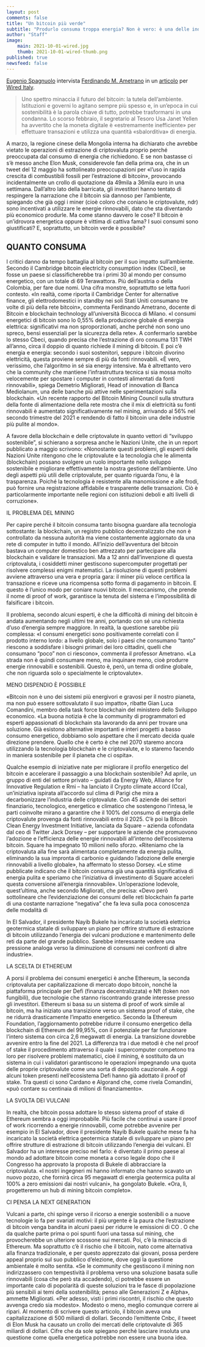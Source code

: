 ```yaml
---
layout: post
comments: false
title: "Un bitcoin più verde"
subtitle: "Produrlo consuma troppa energia? Non è vero: è una delle industrie più rispettose dell’ambiente e più attente alle fonti rinnovabili. Sostenitori e critici della criptovaluta si danno battaglia da tempo a colpi di dati. Chi ha ragione? E, soprattutto, in futuro sarà possibile una moneta digitale completamente green?"
author: "Staff"
image:
    main: 2021-10-01-wired.jpg
    thumb: 2021-10-01-wired-thumb.png
published: true
newsfeed: false
---
```


[Eugenio Spagnuolo](https://twitter.com/speug?lang=en) intervista [Ferdinando M. Ametrano](https://ametrano.net/) in un [articolo](https://pressreader.com/article/282686165391384) per [Wired Italy](https://www.wired.it/).

>Uno spettro minaccia il futuro del bitcoin: la tutela dell’ambiente. Istituzioni e governi lo agitano sempre più spesso e, in un’epoca in cui sostenibilità è la parola chiave di tutto, potrebbe trasformarsi in una condanna. Lo scorso febbraio, il segretario al Tesoro Usa Janet Yellen ha avvertito che la moneta digitale è «estremamente inefficiente» per effettuare transazioni e utilizza una quantità «sbalorditiva» di energia.
>
A marzo, la regione cinese della Mongolia interna ha dichiarato che avrebbe vietato le operazioni di estrazione di criptovaluta proprio perché preoccupata dal consumo di energia che richiedono. E se non bastasse ci s’è messo anche Elon Musk, considerevole fan della prima ora, che in un tweet del 12 maggio ha sottolineato preoccupazioni per «l’uso in rapida crescita di combustibili fossili per l’estrazione di bitcoin», provocando incidentalmente un crollo di quotazione da 49mila a 36mila euro in una settimana. Dall’altro lato della barricata, gli investitori hanno tentato di respingere la narrazione che il bitcoin sia dannoso per l’ambiente, spiegando che già oggi i miner (cioè coloro che coniano le criptovalute, ndr) sono incentivati a utilizzare le energie rinnovabili, dato che sta diventando più economico produrle. Ma come stanno davvero le cose? Il bitcoin è un’idrovora energetica oppure è vittima di cattiva fama? I suoi consumi sono giustificati? E, soprattutto, un bitcoin verde è possibile?
>
## QUANTO CONSUMA
>
I critici danno da tempo battaglia al bitcoin per il suo impatto sull’ambiente. Secondo il Cambridge bitcoin electricity consumption index (Cbeci), se fosse un paese si classificherebbe tra i primi 30 al mondo per consumo energetico, con un totale di 69 Terawattora. Più dell’austria o della Colombia, per fare due nomi. Una cifra monstre, soprattutto se letta fuori contesto. «In realtà, come riporta il Cambridge Center for alternative finance, gli elettrodomestici in standby nei soli Stati Uniti consumano tre volte di più della rete bitcoin», commenta Ferdinando Ametrano, docente di Bitcoin e blockchain technology all’università Bicocca di Milano. «I consumi energetici di bitcoin sono lo 0,55% della produzione globale di energia elettrica: significativi ma non sproporzionati, anche perché non sono uno spreco, bensì essenziali per la sicurezza della rete». A confermarlo sarebbe lo stesso Cbeci, quando precisa che l’estrazione di oro consuma 131 TWH all’anno, circa il doppio di quanto richiede il mining di bitcoin. E poi c’è energia e energia: secondo i suoi sostenitori, seppure i bitcoin divorino elettricità, questa proviene sempre di più da fonti rinnovabili. «È vero, verissimo, che l’algoritmo in sé sia energy intensive. Ma è altrettanto vero che la community che mantiene l’infrastruttura tecnica si sia mossa molto velocemente per spostare i computer in contesti alimentati da fonti rinnovabili», spiega Demetrio Migliorati, Head of innovation di Banca Mediolanum, una delle banche più attive nelle sperimentazioni sulla blockchain. «Un recente rapporto del Bitcoin Mining Council sulla struttura della fonte di alimentazione della rete mostra che il mix di elettricità su fonti rinnovabili è aumentato significativamente nel mining, arrivando al 56% nel secondo trimestre del 2021 e rendendo di fatto il bitcoin una delle industrie più pulite al mondo».
>
A favore della blockchain e delle criptovalute in quanto vettori di “sviluppo sostenibile”, si schierano a sorpresa anche le Nazioni Unite, che in un report pubblicato a maggio scrivono: «Nonostante questi problemi, gli esperti delle Nazioni Unite ritengono che le criptovalute e la tecnologia che le alimenta (blockchain) possano svolgere un ruolo importante nello sviluppo sostenibile e migliorare effettivamente la nostra gestione dell’ambiente. Uno degli aspetti più utili delle criptovalute, per quanto riguarda l’onu, è la trasparenza. Poiché la tecnologia è resistente alla manomissione e alle frodi, può fornire una registrazione affidabile e trasparente delle transazioni. Ciò è particolarmente importante nelle regioni con istituzioni deboli e alti livelli di corruzione».
>
IL PROBLEMA DEL MINING
>
Per capire perché il bitcoin consuma tanto bisogna guardare alla tecnologia sottostante: la blockchain, un registro pubblico decentralizzato che non è controllato da nessuna autorità ma viene costantemente aggiornato da una rete di computer in tutto il mondo. All’inizio dell’avventura del bitcoin bastava un computer domestico ben attrezzato per partecipare alla blockchain e validare le transazioni. Ma a 12 anni dall’invenzione di questa criptovaluta, i cosiddetti miner gestiscono supercomputer progettati per risolvere complessi enigmi matematici. La risoluzione di questi problemi avviene attraverso una vera e propria gara: il miner più veloce certifica la transazione e riceve una ricompensa sotto forma di pagamento in bitcoin. E questo è l’unico modo per coniare nuovi bitcoin. Il meccanismo, che prende il nome di proof of work, garantisce la tenuta del sistema e l’impossibilità di falsificare i bitcoin.
>
Il problema, secondo alcuni esperti, è che la difficoltà di mining del bitcoin è andata aumentando negli ultimi tre anni, portando con sé una richiesta d’uso d’energia sempre maggiore. In realtà, la questione sarebbe più complessa: «I consumi energetici sono positivamente correlati con il prodotto interno lordo: a livello globale, solo i paesi che consumano “tanto” riescono a soddisfare i bisogni primari dei loro cittadini, quelli che consumano “poco” non ci riescono», commenta il professor Ametrano. «La strada non è quindi consumare meno, ma inquinare meno, cioè produrre energie rinnovabili e sostenibili. Questo è, però, un tema di ordine globale, che non riguarda solo o specialmente le criptovalute».
>
MENO DISPENDIO È POSSIBILE
>
«Bitcoin non è uno dei sistemi più energivori e gravosi per il nostro pianeta, ma non può essere sottovalutato il suo impatto», ribatte Gian Luca Comandini, membro della task force blockchain del ministero dello Sviluppo economico. «La buona notizia è che la community di programmatori ed esperti appassionati di blockchain sta lavorando da anni per trovare una soluzione. Già esistono alternative importanti e interi progetti a basso consumo energetico, dobbiamo solo aspettare che il mercato decida quale direzione prendere. Quello che è certo è che nel 2070 staremo ancora utilizzando la tecnologia blockchain e le criptovalute, e lo staremo facendo in maniera sostenibile per il pianeta che ci ospita».
>
Qualche esempio di iniziative nate per migliorare il profilo energetico del bitcoin e accelerare il passaggio a una blockchain sostenibile? Ad aprile, un gruppo di enti del settore privato – guidati da Energy Web, Alliance for Innovative Regulation e Rmi – ha lanciato il Crypto climate accord (Cca), un’iniziativa ispirata all’accordo sul clima di Parigi che mira a decarbonizzare l’industria delle criptovalute. Con 45 aziende dei settori finanziario, tecnologico, energetico e climatico che sostengono l’intesa, le parti coinvolte mirano a garantire che il 100% del consumo di energia delle criptovalute provenga da fonti rinnovabili entro il 2025. C’è poi la Bitcoin Clean Energy Investment Initiative, lanciata da Square – azienda cofondata dal ceo di Twitter Jack Dorsey – per supportare le aziende che promuovono l’adozione e l’efficienza delle energie rinnovabili all’interno dell’ecosistema bitcoin. Square ha impegnato 10 milioni nello sforzo. «Riteniamo che la criptovaluta alla fine sarà alimentata completamente da energia pulita, eliminando la sua impronta di carbonio e guidando l’adozione delle energie rinnovabili a livello globale», ha affermato lo stesso Dorsey. «Le stime pubblicate indicano che il bitcoin consuma già una quantità significativa di energia pulita e speriamo che l’iniziativa di investimento di Square acceleri questa conversione all’energia rinnovabile». Un’operazione lodevole, quest’ultima, anche secondo Migliorati, che precisa: «Devo però sottolineare che l’evidenziazione dei consumi delle reti blockchain fa parte di una costante narrazione “negativa” che fa leva sulla poca conoscenza delle modalità di
>
In El Salvador, il presidente Nayib Bukele ha incaricato la società elettrica geotermica statale di sviluppare un piano per offrire strutture di estrazione di bitcoin utilizzando l’energia dei vulcani produzione e mantenimento delle reti da parte del grande pubblico. Sarebbe interessante vedere una pressione analoga verso la diminuzione di consumi nei confronti di altre industrie».
>
LA SCELTA DI ETHEREUM
>
A porsi il problema dei consumi energetici è anche Ethereum, la seconda criptovaluta per capitalizzazione di mercato dopo bitcoin, nonché la piattaforma principale per Defi (finanza decentralizzata) e Nft (token non fungibili), due tecnologie che stanno riscontrando grande interesse presso gli investitori. Ethereum si basa su un sistema di proof of work simile al bitcoin, ma ha iniziato una transizione verso un sistema proof of stake, che ne ridurrà drasticamente l’impatto energetico. Secondo la Ethereum Foundation, l’aggiornamento potrebbe ridurre il consumo energetico della blockchain di Ethereum del 99,95%, con il potenziale per far funzionare l’intero sistema con circa 2,6 megawatt di energia. La transizione dovrebbe avvenire entro la fine del 2021. La differenza tra i due metodi è che nel proof of stake il procedimento attraverso il quale i supercomputer competono tra loro per risolvere problemi matematici, cioè il mining, è sostituito da un sistema in cui i validatori garantiscono le operazioni impegnando una quota delle proprie criptovalute come una sorta di deposito cauzionale. A oggi alcuni token presenti nell’ecosistema Defi hanno già adottato il proof of stake. Tra questi ci sono Cardano e Algorand che, come rivela Comandini, «può contare su centinaia di milioni di finanziamento».
>
LA SVOLTA DEI VULCANI
>
In realtà, che bitcoin possa adottare lo stesso sistema proof of stake di Ethereum sembra a oggi improbabile. Più facile che continui a usare il proof of work ricorrendo a energie rinnovabili, come potrebbe avvenire per esempio in El Salvador, dove il presidente Nayib Bukele qualche mese fa ha incaricato la società elettrica geotermica statale di sviluppare un piano per offrire strutture di estrazione di bitcoin utilizzando l’energia dei vulcani. El Salvador ha un interesse preciso nel farlo: è diventato il primo paese al mondo ad adottare bitcoin come moneta a corso legale dopo che il Congresso ha approvato la proposta di Bukele di abbracciare la criptovaluta. «I nostri ingegneri mi hanno informato che hanno scavato un nuovo pozzo, che fornirà circa 95 megawatt di energia geotermica pulita al 100% a zero emissioni dai nostri vulcani», ha gongolato Bukele. «Ora, lì, progetteremo un hub di mining bitcoin completo».
>
CI PENSA LA NEXT GENERATION
>
Vulcani a parte, chi spinge verso il ricorso a energie sostenibili o a nuove tecnologie lo fa per svariati motivi: il più urgente è la paura che l’estrazione di bitcoin venga bandita in alcuni paesi per ridurre le emissioni di CO . O che da qualche parte prima o poi spunti fuori una tassa sul mining, che provocherebbe un ulteriore scossone sui mercati. Poi, c’è la minaccia di Ethereum. Ma soprattutto c’è il rischio che il bitcoin, nato come alternativa alla finanza tradizionale, e per questo apprezzato dai giovani, possa perdere appeal proprio sul suo pubblico d’elezione, dove oggi la questione ambientale è molto sentita. «Se le community che gestiscono il mining non indirizzassero con tempestività il problema verso una soluzione basata sulle rinnovabili (cosa che però sta accadendo), ci potrebbe essere un importante calo di popolarità di queste soluzioni tra le fasce di popolazione più sensibili ai temi della sostenibilità; penso alle Generazioni Z e Alpha», ammette Migliorati. «Per adesso, visti i primi riscontri, il rischio che questo avvenga credo sia modesto». Modesto o meno, meglio comunque correre ai ripari. Al momento di scrivere questo articolo, il bitcoin aveva una capitalizzazione di 500 miliardi di dollari. Secondo l’emittente Cnbc, il tweet di Elon Musk ha causato un crollo dei mercati delle criptovalute di 365 miliardi di dollari. Cifre che da sole spiegano perché lasciare insoluta una questione come quella energetica potrebbe non essere una buona idea.